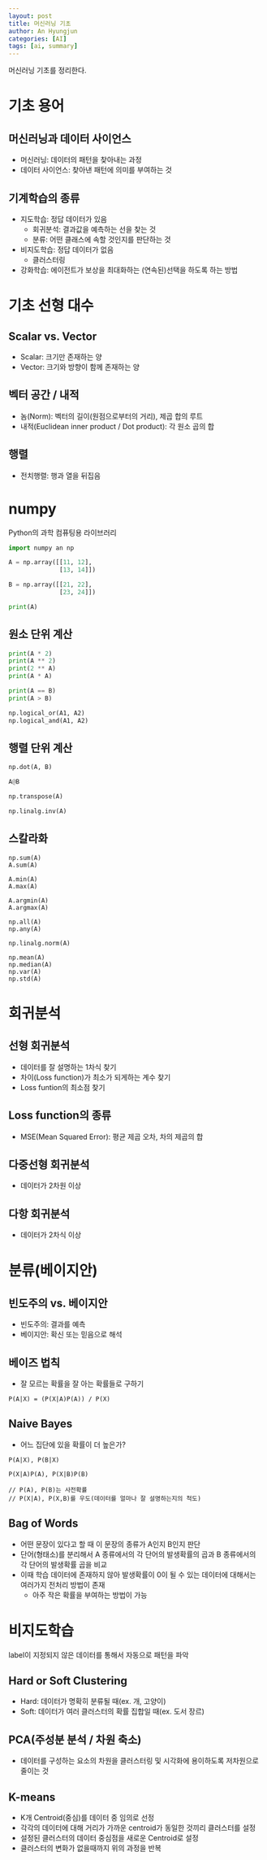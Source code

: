 ```yaml
---
layout: post
title: 머신러닝 기초
author: An Hyungjun
categories: [AI]
tags: [ai, summary]
---
```


머신러닝 기초를 정리한다.

# 기초 용어

## 머신러닝과 데이터 사이언스
- 머신러닝: 데이터의 패턴을 찾아내는 과정
- 데이터 사이언스: 찾아낸 패턴에 의미를 부여하는 것

## 기계학습의 종류
- 지도학습: 정답 데이터가 있음
	- 회귀분석: 결과값을 예측하는 선을 찾는 것
	- 분류: 어떤 클래스에 속할 것인지를 판단하는 것
- 비지도학습: 정답 데이터가 없음
	- 클러스터링
- 강화학습: 에이전트가 보상을 최대화하는 (연속된)선택을 하도록 하는 방법

# 기초 선형 대수

## Scalar vs. Vector
- Scalar: 크기만 존재하는 양
- Vector: 크기와 방향이 함께 존재하는 양

## 벡터 공간 / 내적
- 놈(Norm): 벡터의 길이(원점으로부터의 거리), 제곱 합의 루트
- 내적(Euclidean inner product / Dot product): 각 원소 곱의 합

## 행렬
- 전치행렬: 행과 열을 뒤집음

# numpy
Python의 과학 컴퓨팅용 라이브러리

```python
import numpy an np

A = np.array([[11, 12],
			  [13, 14]])

B = np.array([[21, 22],
			  [23, 24]])

print(A)
```

## 원소 단위 계산
```python 
print(A * 2)
print(A ** 2)
print(2 ** A)
print(A * A)

print(A == B)
print(A > B)

np.logical_or(A1, A2)
np.logical_and(A1, A2)
```

## 행렬 단위 계산
```python
np.dot(A, B)

A@B

np.transpose(A)

np.linalg.inv(A)
```

## 스칼라화
```
np.sum(A)
A.sum(A)

A.min(A)
A.max(A)

A.argmin(A)
A.argmax(A)

np.all(A)
np.any(A)

np.linalg.norm(A)

np.mean(A)
np.median(A)
np.var(A)
np.std(A)
```

# 회귀분석
## 선형 회귀분석
- 데이터를 잘 설명하는 1차식 찾기
- 차이(Loss function)가 최소가 되게하는 계수 찾기
- Loss funtion의 최소점 찾기

## Loss function의 종류
- MSE(Mean Squared Error): 평균 제곱 오차, 차의 제곱의 합

## 다중선형 회귀분석
- 데이터가 2차원 이상

## 다항 회귀분석
- 데이터가 2차식 이상

# 분류(베이지안)

## 빈도주의 vs. 베이지안
- 빈도주의: 결과를 예측
- 베이지안: 확신 또는 믿음으로 해석

## 베이즈 법칙
- 잘 모르는 확률을 잘 아는 확률들로 구하기
```
P(A|X) = (P(X|A)P(A)) / P(X)
```

## Naive Bayes
- 어느 집단에 있을 확률이 더 높은가?
```
P(A|X), P(B|X)

P(X|A)P(A), P(X|B)P(B)

// P(A), P(B)는 사전확률
// P(X|A), P(X,B)를 우도(데이터를 얼마나 잘 설명하는지의 척도)
```

## Bag of Words
- 어떤 문장이 있다고 할 때 이 문장의 종류가 A인지 B인지 판단
- 단어(형태소)를 분리해서 A 종류에서의 각 단어의 발생확률의 곱과 B 종류에서의 각 단어의 발생확률 곱을 비교
- 이때 학습 데이터에 존재하지 않아 발생확률이 0이 될 수 있는 데이터에 대해서는 여러가지 전처리 방법이 존재
	- 아주 작은 확률을 부여하는 방법이 가능

# 비지도학습
label이 지정되지 않은 데이터를 통해서 자동으로 패턴을 파악

## Hard or Soft Clustering
- Hard: 데이터가 명확히 분류될 때(ex. 개, 고양이) 
- Soft: 데이터가 여러 클러스터의 확률 집합일 때(ex. 도서 장르)

## PCA(주성분 분석 / 차원 축소)
- 데이터를 구성하는 요소의 차원을 클러스터링 및 시각화에 용이하도록 저차원으로 줄이는 것

## K-means
- K개 Centroid(중심)를 데이터 중 임의로 선정
- 각각의 데이터에 대해 거리가 가까운 centroid가 동일한 것끼리 클러스터를 설정
- 설정된 클러스터의 데이터 중심점을 새로운 Centroid로 설정
- 클러스터의 변화가 없을때까지 위의 과정을 반복
